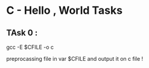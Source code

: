# C -  Hello , World Tasks


## TAsk 0 :

   gcc -E $CFILE -o c

preprocassing file in var $CFILE and output it on c file !

